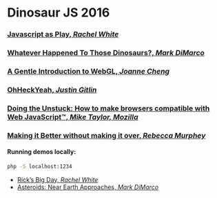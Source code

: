 # Dinosaur JS 2016

### [Javascript as Play, *Rachel White*](javascript-as-play/NOTES.md)

### [Whatever Happened To Those Dinosaurs?, *Mark DiMarco*](whatever-happened/NOTES.md)

### [A Gentle Introduction to WebGL, *Joanne Cheng*](intro-webgl/NOTES.md)

### [OhHeckYeah, *Justin Gitlin*](ohheckyeah/NOTES.md)

### [Doing the Unstuck: How to make browsers compatible with Web JavaScript™, *Mike Taylor, Mozilla*](doing-the-unstuck/NOTES.md)

### [Making it Better without making it over, *Rebecca Murphey*](making-it-better/NOTES.md)

#### Running demos locally:

```bash
php -S localhost:1234
```

- [Rick’s Big Day, *Rachel White*](localhost:1234/javascript-as-play/ricks-big-day/)
- [Asteroids: Near Earth Approaches, *Mark DiMarco*](localhost:1234/javascript-as-play/ricks-big-day/)
